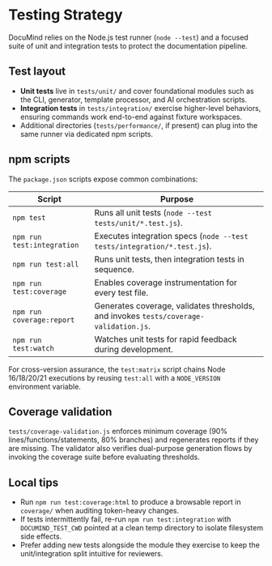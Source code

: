 # Testing Strategy

DocuMind relies on the Node.js test runner (`node --test`) and a focused suite of unit and integration tests to protect the documentation pipeline.

## Test layout

- **Unit tests** live in `tests/unit/` and cover foundational modules such as the CLI, generator, template processor, and AI orchestration scripts.
- **Integration tests** in `tests/integration/` exercise higher-level behaviors, ensuring commands work end-to-end against fixture workspaces.
- Additional directories (`tests/performance/`, if present) can plug into the same runner via dedicated npm scripts.

## npm scripts

The `package.json` scripts expose common combinations:

| Script | Purpose |
| --- | --- |
| `npm test` | Runs all unit tests (`node --test tests/unit/*.test.js`). |
| `npm run test:integration` | Executes integration specs (`node --test tests/integration/*.test.js`). |
| `npm run test:all` | Runs unit tests, then integration tests in sequence. |
| `npm run test:coverage` | Enables coverage instrumentation for every test file. |
| `npm run coverage:report` | Generates coverage, validates thresholds, and invokes `tests/coverage-validation.js`. |
| `npm run test:watch` | Watches unit tests for rapid feedback during development. |

For cross-version assurance, the `test:matrix` script chains Node 16/18/20/21 executions by reusing `test:all` with a `NODE_VERSION` environment variable.

## Coverage validation

`tests/coverage-validation.js` enforces minimum coverage (90% lines/functions/statements, 80% branches) and regenerates reports if they are missing. The validator also verifies dual-purpose generation flows by invoking the coverage suite before evaluating thresholds.

## Local tips

- Run `npm run test:coverage:html` to produce a browsable report in `coverage/` when auditing token-heavy changes.
- If tests intermittently fail, re-run `npm run test:integration` with `DOCUMIND_TEST_CWD` pointed at a clean temp directory to isolate filesystem side effects.
- Prefer adding new tests alongside the module they exercise to keep the unit/integration split intuitive for reviewers.
